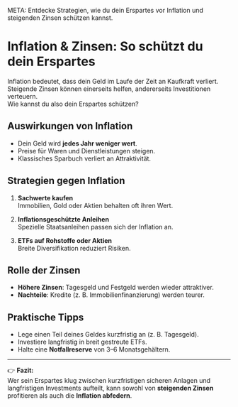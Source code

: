 META: Entdecke Strategien, wie du dein Erspartes vor Inflation und steigenden Zinsen schützen kannst.

# Inflation & Zinsen: So schützt du dein Erspartes

Inflation bedeutet, dass dein Geld im Laufe der Zeit an Kaufkraft verliert.  
Steigende Zinsen können einerseits helfen, andererseits Investitionen verteuern.  
Wie kannst du also dein Erspartes schützen?

## Auswirkungen von Inflation
- Dein Geld wird **jedes Jahr weniger wert**.  
- Preise für Waren und Dienstleistungen steigen.  
- Klassisches Sparbuch verliert an Attraktivität.  

## Strategien gegen Inflation
1. **Sachwerte kaufen**  
   Immobilien, Gold oder Aktien behalten oft ihren Wert.  

2. **Inflationsgeschützte Anleihen**  
   Spezielle Staatsanleihen passen sich der Inflation an.  

3. **ETFs auf Rohstoffe oder Aktien**  
   Breite Diversifikation reduziert Risiken.  

## Rolle der Zinsen
- **Höhere Zinsen**: Tagesgeld und Festgeld werden wieder attraktiver.  
- **Nachteile**: Kredite (z. B. Immobilienfinanzierung) werden teurer.  

## Praktische Tipps
- Lege einen Teil deines Geldes kurzfristig an (z. B. Tagesgeld).  
- Investiere langfristig in breit gestreute ETFs.  
- Halte eine **Notfallreserve** von 3–6 Monatsgehältern.  

---

👉 **Fazit:**  
Wer sein Erspartes klug zwischen kurzfristigen sicheren Anlagen und langfristigen Investments aufteilt, kann sowohl von **steigenden Zinsen** profitieren als auch die **Inflation abfedern**.
